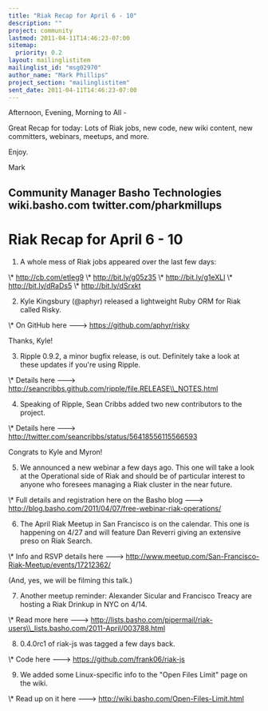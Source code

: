 ```yaml
---
title: "Riak Recap for April 6 - 10"
description: ""
project: community
lastmod: 2011-04-11T14:46:23-07:00
sitemap:
  priority: 0.2
layout: mailinglistitem
mailinglist_id: "msg02970"
author_name: "Mark Phillips"
project_section: "mailinglistitem"
sent_date: 2011-04-11T14:46:23-07:00
---
```



Afternoon, Evening, Morning to All -

Great Recap for today: Lots of Riak jobs, new code, new wiki content,
new committers, webinars, meetups, and more.

Enjoy.

Mark

Community Manager
Basho Technologies
wiki.basho.com
twitter.com/pharkmillups
-----------------------------------

Riak Recap for April 6 - 10
===================

1) A whole mess of Riak jobs appeared over the last few days:

\\* http://cb.com/etIeg9
\\* http://bit.ly/g05z35
\\* http://bit.ly/g1eXLl
\\* http://bit.ly/dRaDs5
\\* http://bit.ly/dSrxkt

2) Kyle Kingsbury (@aphyr) released a lightweight Ruby ORM for Riak
called Risky.

\\* On GitHub here ---&gt; https://github.com/aphyr/risky

Thanks, Kyle!

3) Ripple 0.9.2, a minor bugfix release, is out. Definitely take a
look at these updates if you're using Ripple.

\\* Details here ---&gt; http://seancribbs.github.com/ripple/file.RELEASE\\_NOTES.html

4) Speaking of Ripple, Sean Cribbs added two new contributors to the project.

\\* Details here ---&gt; http://twitter.com/seancribbs/status/56418556115566593

Congrats to Kyle and Myron!

5) We announced a new webinar a few days ago. This one will take a
look at the Operational side of Riak and should be of particular
interest to anyone who foresees managing a Riak cluster in the near
future.

\\* Full details and registration here on the Basho blog ---&gt;
http://blog.basho.com/2011/04/07/free-webinar-riak-operations/

6) The April Riak Meetup in San Francisco is on the calendar. This one
is happening on 4/27 and will feature Dan Reverri giving an extensive
preso on Riak Search.

\\* Info and RSVP details here ---&gt;
http://www.meetup.com/San-Francisco-Riak-Meetup/events/17212362/

(And, yes, we will be filming this talk.)

7) Another meetup reminder: Alexander Sicular and Francisco Treacy are
hosting a Riak Drinkup in NYC on 4/14.

\\* Read more here ---&gt;
http://lists.basho.com/pipermail/riak-users\\_lists.basho.com/2011-April/003788.html

8) 0.4.0rc1 of riak-js was tagged a few days back.

\\* Code here ---&gt; https://github.com/frank06/riak-js

9) We added some Linux-specific info to the "Open Files Limit" page on
the wiki.

\\* Read up on it here ---&gt; http://wiki.basho.com/Open-Files-Limit.html

